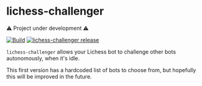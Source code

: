 # lichess-challenger

⚠️ Project under development ⚠️

[![Build][buildlogo]][buildlink]
[![lichess-challenger release][releaselogo]][releaselink]

`lichess-challenger` allows your Lichess bot to challenge other bots autonomously, when it's idle.

This first version has a hardcoded list of bots to choose from, but hopefully this will be improved in the future.

[buildlogo]: https://github.com/lynx-chess/lichess-challenger/actions/workflows/ci.yml/badge.svg
[buildlink]: https://github.com/lynx-chess/lichess-challenger/actions/workflows/ci.yml
[releaselogo]: https://img.shields.io/github/v/release/lynx-chess/lichess-challenger
[releaselink]: https://github.com/lynx-chess/lichess-challenger/releases/latest
